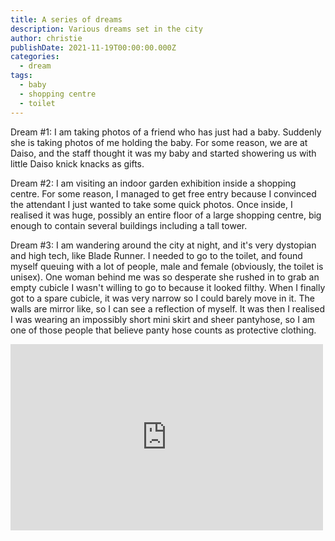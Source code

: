```yaml
---
title: A series of dreams
description: Various dreams set in the city
author: christie
publishDate: 2021-11-19T00:00:00.000Z
categories:
  - dream
tags:
  - baby
  - shopping centre
  - toilet
---
```

Dream #1: I am taking photos of a friend who has just had a baby. Suddenly she is taking photos of me holding the baby. For some reason, we are at Daiso, and the staff thought it was my baby and started showering us with little Daiso knick knacks as gifts.

Dream #2: I am visiting an indoor garden exhibition inside a shopping centre. For some reason, I managed to get free entry because I convinced the attendant I just wanted to take some quick photos. Once inside, I realised it was huge, possibly an entire floor of a large shopping centre, big enough to contain several buildings including a tall tower.

Dream #3: I am wandering around the city at night, and it's very dystopian and high tech, like Blade Runner. I needed to go to the toilet, and found myself queuing with a lot of people, male and female (obviously, the toilet is unisex). One woman behind me was so desperate she rushed in to grab an empty cubicle I wasn't willing to go to because it looked filthy. When I finally got to a spare cubicle, it was very narrow so I could barely move in it. The walls are mirror like, so I can see a reflection of myself. It was then I realised I was wearing an impossibly short mini skirt and sheer pantyhose, so I am one of those people that believe panty hose counts as protective clothing.

<iframe src="https://www.facebook.com/plugins/post.php?href=https%3A%2F%2Fwww.facebook.com%2Fchris1.tham%2Fposts%2Fpfbid04nDvaCZ9AsdiPcz4zy5cunv9NxReUeQ7zdpqHRUkxsAAUaKjDTLCESwycGBCpmzdl&show_text=true&width=500" width="500" height="298" style="border:none;overflow:hidden" scrolling="no" frameborder="0" allowfullscreen="true" allow="autoplay; clipboard-write; encrypted-media; picture-in-picture; web-share"></iframe>
